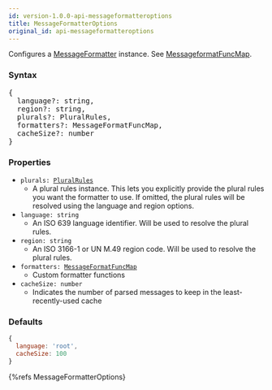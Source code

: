 ```yaml
---
id: version-1.0.0-api-messageformatteroptions
title: MessageFormatterOptions
original_id: api-messageformatteroptions
---
```


Configures a [MessageFormatter](api-messageformatter) instance. See [MessageformatFuncMap](api-messageformatfuncmap).

### Syntax

<pre class="syntax">
{
  language?: string,
  region?: string,
  plurals?: PluralRules,
  formatters?: MessageFormatFuncMap,
  cacheSize?: number
}
</pre>

### Properties
  - <code class="def">plurals: <span>[PluralRules](api-pluralrules)</span></code>
    - A plural rules instance. This lets you explicitly provide the plural rules you want the formatter to use. If omitted, the plural rules will be resolved using the language and region options.
  - <code class="def">language: <span>string</span></code>
    - An ISO 639 language identifier. Will be used to resolve the plural rules.
  - <code class="def">region: <span>string</span></code>
    - An ISO 3166-1 or UN M.49 region code. Will be used to resolve the plural rules.
  - <code class="def">formatters: <span>[MessageFormatFuncMap](api-messageformatfuncmap)</span></code>
    - Custom formatter functions
  - <code class="def">cacheSize: <span>number</span></code>
    - Indicates the number of parsed messages to keep in the least-recently-used cache

### Defaults

```javascript
{
  language: 'root',
  cacheSize: 100
}
```

{%refs MessageFormatterOptions}
